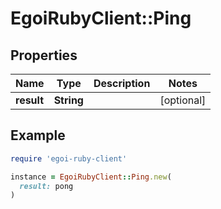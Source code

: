 # EgoiRubyClient::Ping

## Properties

| Name | Type | Description | Notes |
| ---- | ---- | ----------- | ----- |
| **result** | **String** |  | [optional] |

## Example

```ruby
require 'egoi-ruby-client'

instance = EgoiRubyClient::Ping.new(
  result: pong
)
```

